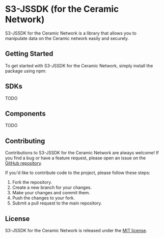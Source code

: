 # S3-JSSDK (for the Ceramic Network)

S3-JSSDK for the Ceramic Network is a library that allows you to manipulate data on the Ceramic network easily and securely.

## Getting Started

To get started with S3-JSSDK for the Ceramic Network, simply install the package using npm:

## SDKs

TODO

## Components

TODO

## Contributing

Contributions to S3-JSSDK for the Ceramic Network are always welcome! If you find a bug or have a feature request, please open an issue on the [GitHub repository](https://github.com/us3r-network/s3-jssdk-ceramic/issues).

If you'd like to contribute code to the project, please follow these steps:

1. Fork the repository.
2. Create a new branch for your changes.
3. Make your changes and commit them.
4. Push the changes to your fork.
5. Submit a pull request to the main repository.

## License

S3-JSSDK for the Ceramic Network is released under the [MIT license](https://opensource.org/licenses/MIT).
